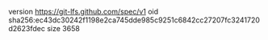 version https://git-lfs.github.com/spec/v1
oid sha256:ec43dc30242f1198e2ca745dde985c9251c6842cc27207fc3241720d2623fdec
size 3658
